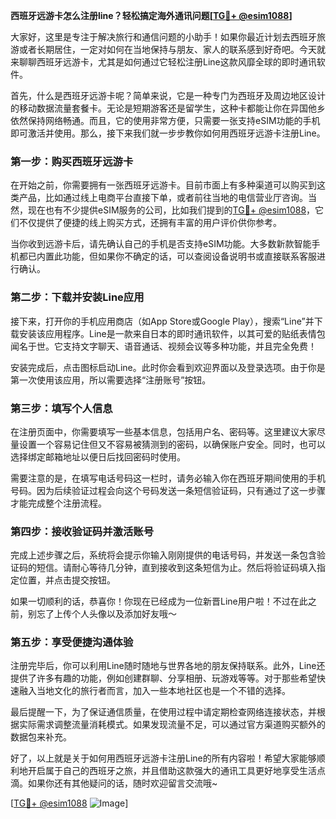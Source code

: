 **西班牙远游卡怎么注册line？轻松搞定海外通讯问题[[TG💪+ @esim1088](https://t.me/s/esim1088)]**

大家好，这里是专注于解决旅行和通信问题的小助手！如果你最近计划去西班牙旅游或者长期居住，一定对如何在当地保持与朋友、家人的联系感到好奇吧。今天就来聊聊西班牙远游卡，尤其是如何通过它轻松注册Line这款风靡全球的即时通讯软件。

首先，什么是西班牙远游卡呢？简单来说，它是一种专门为西班牙及周边地区设计的移动数据流量套餐卡。无论是短期游客还是留学生，这种卡都能让你在异国他乡依然保持网络畅通。而且，它的使用非常方便，只需要一张支持eSIM功能的手机即可激活并使用。那么，接下来我们就一步步教你如何用西班牙远游卡注册Line。

### 第一步：购买西班牙远游卡

在开始之前，你需要拥有一张西班牙远游卡。目前市面上有多种渠道可以购买到这类产品，比如通过线上电商平台直接下单，或者前往当地的电信营业厅咨询。当然，现在也有不少提供eSIM服务的公司，比如我们提到的[TG💪+ @esim1088](https://t.me/s/esim1088)，它们不仅提供了便捷的线上购买方式，还拥有丰富的用户评价供你参考。

当你收到远游卡后，请先确认自己的手机是否支持eSIM功能。大多数新款智能手机都已内置此功能，但如果你不确定的话，可以查阅设备说明书或直接联系客服进行确认。

### 第二步：下载并安装Line应用

接下来，打开你的手机应用商店（如App Store或Google Play），搜索“Line”并下载安装该应用程序。Line是一款来自日本的即时通讯软件，以其可爱的贴纸表情包闻名于世。它支持文字聊天、语音通话、视频会议等多种功能，并且完全免费！

安装完成后，点击图标启动Line。此时你会看到欢迎界面以及登录选项。由于你是第一次使用该应用，所以需要选择“注册账号”按钮。

### 第三步：填写个人信息

在注册页面中，你需要填写一些基本信息，包括用户名、密码等。这里建议大家尽量设置一个容易记住但又不容易被猜测到的密码，以确保账户安全。同时，也可以选择绑定邮箱地址以便日后找回密码时使用。

需要注意的是，在填写电话号码这一栏时，请务必输入你在西班牙期间使用的手机号码。因为后续验证过程会向这个号码发送一条短信验证码，只有通过了这一步骤才能完成整个注册流程。

### 第四步：接收验证码并激活账号

完成上述步骤之后，系统将会提示你输入刚刚提供的电话号码，并发送一条包含验证码的短信。请耐心等待几分钟，直到接收到这条短信为止。然后将验证码填入指定位置，并点击提交按钮。

如果一切顺利的话，恭喜你！你现在已经成为一位新晋Line用户啦！不过在此之前，别忘了上传个人头像以及添加好友哦～

### 第五步：享受便捷沟通体验

注册完毕后，你可以利用Line随时随地与世界各地的朋友保持联系。此外，Line还提供了许多有趣的功能，例如创建群聊、分享相册、玩游戏等等。对于那些希望快速融入当地文化的旅行者而言，加入一些本地社区也是一个不错的选择。

最后提醒一下，为了保证通信质量，在使用过程中请定期检查网络连接状态，并根据实际需求调整流量消耗模式。如果发现流量不足，可以通过官方渠道购买额外的数据包来补充。

好了，以上就是关于如何用西班牙远游卡注册Line的所有内容啦！希望大家能够顺利地开启属于自己的西班牙之旅，并且借助这款强大的通讯工具更好地享受生活点滴。如果你还有其他疑问的话，随时欢迎留言交流哦~

[[TG💪+ @esim1088](https://t.me/s/esim1088) ![Image](https://i.postimg.cc/4NQfJmqS/Snipaste-2025-05-13-00-14-12.png)]